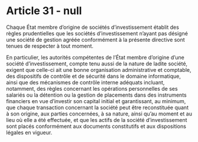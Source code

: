 # Article 31 - null


Chaque État membre d’origine de sociétés d’investissement établit des règles prudentielles que les sociétés d’investissement n’ayant pas désigné une société de gestion agréée conformément à la présente directive sont tenues de respecter à tout moment.

En particulier, les autorités compétentes de l’État membre d’origine d’une société d’investissement, compte tenu aussi de la nature de ladite société, exigent que celle-ci ait une bonne organisation administrative et comptable, des dispositifs de contrôle et de sécurité dans le domaine informatique, ainsi que des mécanismes de contrôle interne adéquats incluant, notamment, des règles concernant les opérations personnelles de ses salariés ou la détention ou la gestion de placements dans des instruments financiers en vue d’investir son capital initial et garantissant, au minimum, que chaque transaction concernant la société peut être reconstituée quant à son origine, aux parties concernées, à sa nature, ainsi qu’au moment et au lieu où elle a été effectuée, et que les actifs de la société d’investissement sont placés conformément aux documents constitutifs et aux dispositions légales en vigueur.
